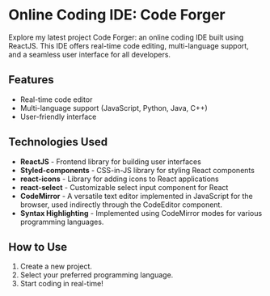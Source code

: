 # Online Coding IDE: Code Forger

Explore my latest project Code Forger: an online coding IDE built using ReactJS. This IDE offers real-time code editing, multi-language support, and a seamless user interface for all developers.

## Features
- Real-time code editor
- Multi-language support (JavaScript, Python, Java, C++)
- User-friendly interface

## Technologies Used
- **ReactJS** - Frontend library for building user interfaces
- **Styled-components** - CSS-in-JS library for styling React components
- **react-icons** - Library for adding icons to React applications
- **react-select** - Customizable select input component for React
- **CodeMirror** - A versatile text editor implemented in JavaScript for the browser, used indirectly through the CodeEditor component.
- **Syntax Highlighting** - Implemented using CodeMirror modes for various programming languages.
  
## How to Use
1. Create a new project.
2. Select your preferred programming language.
3. Start coding in real-time!

